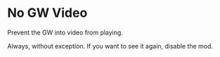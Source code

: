 # No GW Video

Prevent the GW into video from playing.

Always, without exception.  If you want to see it again, disable the mod.
